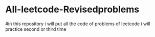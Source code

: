 # All-leetcode-Revisedproblems
#in this repository i will put all the code of problems of leetcode i will practice second or third time
